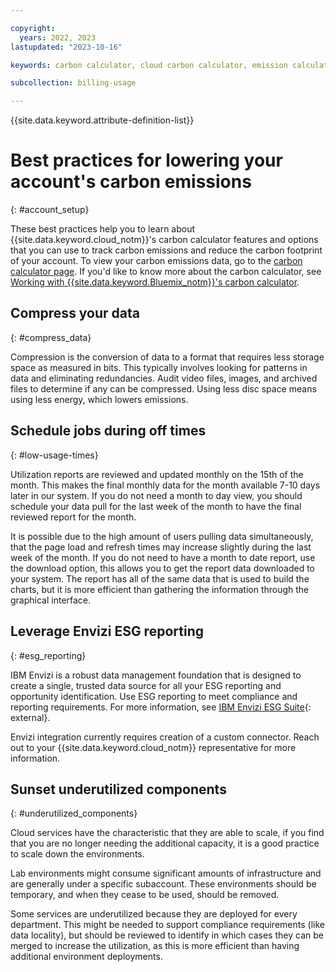 ```yaml
---

copyright:
  years: 2022, 2023
lastupdated: "2023-10-16"

keywords: carbon calculator, cloud carbon calculator, emission calculator, carbon footprint, sustainability, best practices

subcollection: billing-usage

---
```


{{site.data.keyword.attribute-definition-list}}


# Best practices for lowering your account's carbon emissions
{: #account_setup}

These best practices help you to learn about {{site.data.keyword.cloud_notm}}'s carbon calculator features and options that you can use to track carbon emissions and reduce the carbon footprint of your account. To view your carbon emissions data, go to the [carbon calculator page](/billing/carbon-calculator). If you'd like to know more about the carbon calculator, see [Working with {{site.data.keyword.Bluemix_notm}}'s carbon calculator](/docs/billing-usage?topic=billing-usage-what-is-cloud-calc).


## Compress your data
{: #compress_data}

Compression is the conversion of data to a format that requires less storage space as measured in bits. This typically involves looking for patterns in data and eliminating redundancies. Audit video files, images, and archived files to determine if any can be compressed. Using less disc space means using less energy, which lowers emissions.


## Schedule jobs during off times
{: #low-usage-times}

Utilization reports are reviewed and updated monthly on the 15th of the month. This makes the final monthly data for the month available 7-10 days later in our system. If you do not need a month to day view, you should schedule your data pull for the last week of the month to have the final reviewed report for the month.

It is possible due to the high amount of users pulling data simultaneously, that the page load and refresh times may increase slightly during the last week of the month. If you do not need to have a month to date report, use the download option, this allows you to get the report data downloaded to your system. The report has all of the same data that is used to build the charts, but it is more efficient than gathering the information through the graphical interface.


## Leverage Envizi ESG reporting
{: #esg_reporting}

IBM Envizi is a robust data management foundation that is designed to create a single, trusted data source for all your ESG reporting and opportunity identification. Use ESG reporting to meet compliance and reporting requirements. For more information, see [IBM Envizi ESG Suite](https://www.ibm.com/products/envizi){: external}.

Envizi integration currently requires creation of a custom connector. Reach out to your {{site.data.keyword.cloud_notm}} representative for more information.

## Sunset underutilized components
{: #underutilized_components}

Cloud services have the characteristic that they are able to scale, if you find that you are no longer needing the additional capacity, it is a good practice to scale down the environments.

Lab environments might consume significant amounts of infrastructure and are generally under a specific subaccount. These environments should be temporary, and when they cease to be used, should be removed.

Some services are underutilized because they are deployed for every department. This might be needed to support compliance requirements (like data locality), but should be reviewed to identify in which cases they can be merged to increase the utilization, as this is more efficient than having additional environment deployments.
